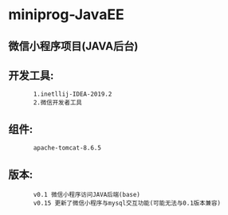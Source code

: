 # miniprog-JavaEE
## 微信小程序项目(JAVA后台)
## 开发工具:
           1.inetllij-IDEA-2019.2
           2.微信开发者工具
## 组件:
           apache-tomcat-8.6.5
## 版本:
           v0.1 微信小程序访问JAVA后端(base)
           v0.15 更新了微信小程序与mysql交互功能(可能无法与0.1版本兼容)
                   
